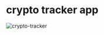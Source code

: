 # crypto tracker app

![crypto-tracker](https://user-images.githubusercontent.com/29678099/118505278-a7ebd400-b702-11eb-89e6-1c7330629fb0.png)
